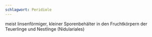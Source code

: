 ```yaml
---
schlagwort: Peridiole
---
```

meist linsenförmiger, kleiner Sporenbehälter in den Fruchtkörpern der Teuerlinge und Nestlinge (Nidulariales)